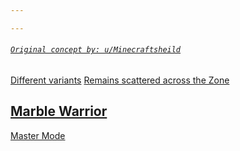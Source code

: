 ```yaml
---

---
```

###### [```Original concept by: u/Minecraftsheild```](https://www.reddit.com/r/SonicTheHedgehog/comments/ymlcdy/i_made_my_own_oc_and_animated_it_hes_a_robot_made/?utm_source=share&utm_medium=web2x&context=3)

[Different variants](https://www.reddit.com/user/Minecraftsheild/comments/yn4es8/heres_some_images_of_different_versions_of_my_oc/?utm_source=share&utm_medium=web2x&context=3)
[Remains scattered across the Zone](https://www.reddit.com/user/Minecraftsheild/comments/yn1s1p/my_oc_doesnt_have_its_own_proper_name_because/?utm_source=share&utm_medium=web2x&context=3)

## [Marble Warrior](https://www.reddit.com/r/SonicTheHedgehog/comments/ymlcdy/i_made_my_own_oc_and_animated_it_hes_a_robot_made/?utm_source=share&utm_medium=web2x&context=3)
[Master Mode](https://www.reddit.com/r/SonicTheHedgehog/comments/ymywen/i_already_made_a_animation_of_my_oc_going_master/?utm_source=share&utm_medium=web2x&context=3)
